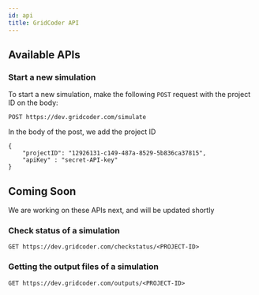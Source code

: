 ```yaml
---
id: api
title: GridCoder API
---
```

## Available APIs

### Start a new simulation

To start a new simulation, make the following `POST` request with the project ID on the body:

```shell
POST https://dev.gridcoder.com/simulate
```

In the body of the post, we add the project ID

```
{
    "projectID": "12926131-c149-487a-8529-5b836ca37815",
    "apiKey" : "secret-API-key"
}
```

## Coming Soon 

We are working on these APIs next, and will be updated shortly

### Check status of a simulation 

```shell
GET https://dev.gridcoder.com/checkstatus/<PROJECT-ID>
```

### Getting the output files of a simulation 

```shell
GET https://dev.gridcoder.com/outputs/<PROJECT-ID>
```
